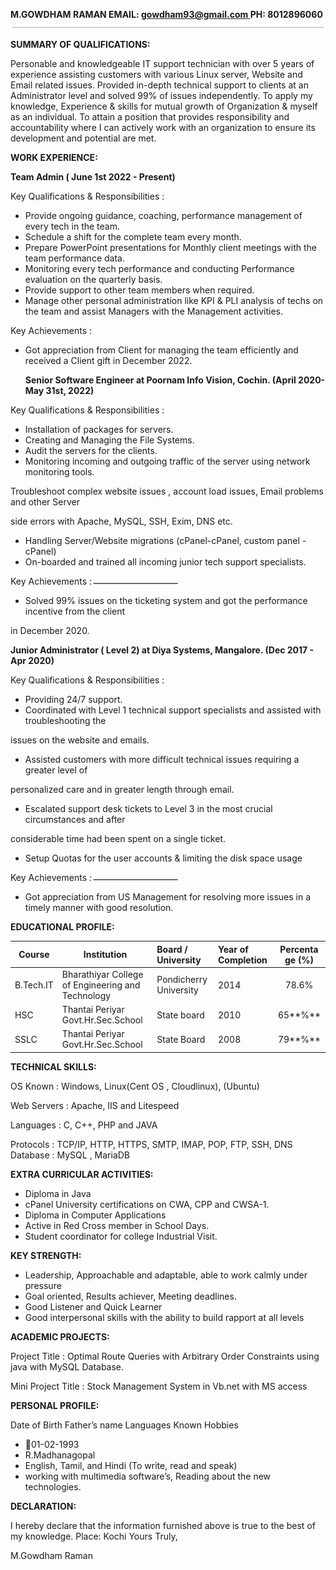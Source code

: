 ﻿**M.GOWDHAM RAMAN EMAIL: [gowdham93@gmail.com ](mailto:gowdham93@gmail.com)PH: 8012896060![](Aspose.Words.6ef6ec5b-bf0a-472d-8df7-5be8e5e3e9cd.001.png)**

**SUMMARY OF QUALIFICATIONS:**

Personable and knowledgeable IT support technician with over 5 years of experience assisting customers with various Linux server, Website and Email related issues. Provided in-depth technical support to clients at an Administrator level and solved 99% of issues independently. To apply my knowledge, Experience & skills for mutual growth of Organization & myself as an individual. To attain a position that provides responsibility and accountability where I can actively work with an organization to ensure its development and potential are met.

**WORK EXPERIENCE:**

**Team Admin ( June 1st 2022 - Present)**

Key Qualifications & Responsibilities :

- Provide ongoing guidance, coaching, performance management of every tech in the team.
- Schedule a shift for the complete team every month.
- Prepare PowerPoint presentations for Monthly client meetings with the team performance data.
- Monitoring every tech performance and conducting Performance evaluation on the quarterly basis.
- Provide support to other team members when required.
- Manage other personal administration like KPI & PLI analysis of techs on the team and assist Managers with the Management activities.

Key Achievements :

- Got appreciation from Client for managing the team efficiently and received a Client gift in December 2022.

  **Senior Software Engineer at Poornam Info Vision, Cochin. (April 2020- May 31st, 2022)**

Key Qualifications & Responsibilities :

- Installation of packages for servers.
- Creating and Managing the File Systems.
- Audit the servers for the clients.
- Monitoring incoming and outgoing traffic of the server using network monitoring tools.

Troubleshoot complex website issues , account load issues, Email problems and other Server

side errors with Apache, MySQL, SSH, Exim, DNS etc.

- Handling Server/Website migrations (cPanel-cPanel, custom panel - cPanel)
- On-boarded and trained all incoming junior tech support specialists.

Key Achievements :![](Aspose.Words.6ef6ec5b-bf0a-472d-8df7-5be8e5e3e9cd.002.png)

- Solved 99% issues on the ticketing system and got the performance incentive from the client

in December 2020.

**Junior Administrator ( Level 2) at Diya Systems, Mangalore. (Dec 2017 - Apr 2020)**

Key Qualifications & Responsibilities :

- Providing 24/7 support.
- Coordinated with Level 1 technical support specialists and assisted with troubleshooting the

issues on the website and emails.

- Assisted customers with more difficult technical issues requiring a greater level of

personalized care and in greater length through email.

- Escalated support desk tickets to Level 3 in the most crucial circumstances and after

considerable time had been spent on a single ticket.

- Setup Quotas for the user accounts & limiting the disk space usage

Key Achievements :![](Aspose.Words.6ef6ec5b-bf0a-472d-8df7-5be8e5e3e9cd.003.png)

- Got appreciation from US Management for resolving more issues in a timely manner with good resolution.

**EDUCATIONAL PROFILE:**



|**Course**|**Institution**|**Board / University**|**Year of Completion**|**Percenta ge (%)**|
| - | - | :- | :- | :-: |
|B.Tech.IT|Bharathiyar College of Engineering and Technology|Pondicherry University|2014|78\.6%|
|HSC|Thantai Periyar Govt.Hr.Sec.School|State board|2010|65**%**|
|SSLC|Thantai Periyar Govt.Hr.Sec.School|State Board|2008|79**%**|

**TECHNICAL SKILLS:**

OS Known : Windows, Linux(Cent OS , Cloudlinux), (Ubuntu)

Web Servers : Apache, IIS and Litespeed

Languages : C, C++, PHP and JAVA

Protocols : TCP/IP, HTTP, HTTPS, SMTP, IMAP, POP, FTP, SSH, DNS Database : MySQL , MariaDB

**EXTRA CURRICULAR ACTIVITIES:**

- Diploma in Java
- cPanel University certifications on CWA, CPP and CWSA-1.
- Diploma in Computer Applications
- Active in Red Cross member in School Days.
- Student coordinator for college Industrial Visit.

**KEY STRENGTH:**

- Leadership, Approachable and adaptable, able to work calmly under pressure
- Goal oriented, Results achiever, Meeting deadlines.
- Good Listener and Quick Learner
- Good interpersonal skills with the ability to build rapport at all levels

**ACADEMIC PROJECTS:**

Project Title : Optimal Route Queries with Arbitrary Order Constraints using java with MySQL Database.

Mini Project Title : Stock Management System in Vb.net with MS access

**PERSONAL PROFILE:**

Date of Birth Father’s name Languages Known Hobbies

- 01-02-1993
- R.Madhanagopal
- English, Tamil, and Hindi (To write, read and speak)
- working with multimedia software’s, Reading about the new technologies.

**DECLARATION:**

I hereby declare that the information furnished above is true to the best of my knowledge. Place: Kochi Yours Truly,

M.Gowdham Raman
